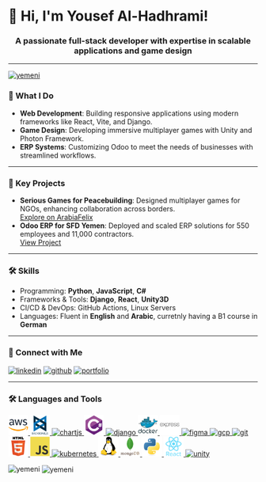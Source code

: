 # 👋 Hi, I'm Yousef Al-Hadhrami!

<h3 align="center">A passionate full-stack developer with expertise in scalable applications and game design</h3>

---

<p align="left"> <a href="https://github.com/ryo-ma/github-profile-trophy"><img src="https://github-profile-trophy.vercel.app/?username=yemeni" alt="yemeni" /></a> </p>


### 🚀 What I Do

- **Web Development**: Building responsive applications using modern frameworks like React, Vite, and Django.
- **Game Design**: Developing immersive multiplayer games with Unity and Photon Framework.
- **ERP Systems**: Customizing Odoo to meet the needs of businesses with streamlined workflows.

---

### 🌟 Key Projects

- **Serious Games for Peacebuilding**: Designed multiplayer games for NGOs, enhancing collaboration across borders.  
  [Explore on ArabiaFelix](https://arabiafelix.social/)
- **Odoo ERP for SFD Yemen**: Deployed and scaled ERP solutions for 550 employees and 11,000 contractors.  
  [View Project](http://presentations.yousefh.com/SFD-Presentation/#/overview)

---

### 🛠️ Skills

- Programming: **Python**, **JavaScript**, **C#**  
- Frameworks & Tools: **Django**, **React**, **Unity3D**  
- CI/CD & DevOps: GitHub Actions, Linux Servers  
- Languages: Fluent in **English** and **Arabic**, curretnly having a B1 course in **German** 

---

### 💼 Connect with Me

<p align="left">
<a href="https://www.linkedin.com/in/yousefalhadhrami/" target="_blank"><img align="center" src="https://www.vectorlogo.zone/logos/linkedin/linkedin-icon.svg" alt="linkedin" height="40" width="40" /></a>
<a href="https://github.com/Yemeni" target="_blank"><img align="center" src="https://www.vectorlogo.zone/logos/github/github-icon.svg" alt="github" height="40" width="40" /></a>
<a href="https://yousefh.com" target="_blank"><img align="center" src="https://www.vectorlogo.zone/logos/google/google-icon.svg" alt="portfolio" height="40" width="40" /></a>
</p>

---

### 🛠️ Languages and Tools

<p align="left"> 
<a href="https://aws.amazon.com" target="_blank" rel="noreferrer"> <img src="https://raw.githubusercontent.com/devicons/devicon/master/icons/amazonwebservices/amazonwebservices-original-wordmark.svg" alt="aws" width="40" height="40"/> </a> 
<a href="https://backbonejs.org" target="_blank" rel="noreferrer"> <img src="https://raw.githubusercontent.com/devicons/devicon/master/icons/backbonejs/backbonejs-original-wordmark.svg" alt="backbonejs" width="40" height="40"/> </a> 
<a href="https://www.chartjs.org" target="_blank" rel="noreferrer"> <img src="https://www.chartjs.org/media/logo-title.svg" alt="chartjs" width="40" height="40"/> </a> 
<a href="https://www.w3schools.com/cs/" target="_blank" rel="noreferrer"> <img src="https://raw.githubusercontent.com/devicons/devicon/master/icons/csharp/csharp-original.svg" alt="csharp" width="40" height="40"/> </a> 
<a href="https://www.djangoproject.com/" target="_blank" rel="noreferrer"> <img src="https://cdn.worldvectorlogo.com/logos/django.svg" alt="django" width="40" height="40"/> </a> 
<a href="https://www.docker.com/" target="_blank" rel="noreferrer"> <img src="https://raw.githubusercontent.com/devicons/devicon/master/icons/docker/docker-original-wordmark.svg" alt="docker" width="40" height="40"/> </a> 
<a href="https://expressjs.com" target="_blank" rel="noreferrer"> <img src="https://raw.githubusercontent.com/devicons/devicon/master/icons/express/express-original-wordmark.svg" alt="express" width="40" height="40"/> </a> 
<a href="https://www.figma.com/" target="_blank" rel="noreferrer"> <img src="https://www.vectorlogo.zone/logos/figma/figma-icon.svg" alt="figma" width="40" height="40"/> </a> 
<a href="https://cloud.google.com" target="_blank" rel="noreferrer"> <img src="https://www.vectorlogo.zone/logos/google_cloud/google_cloud-icon.svg" alt="gcp" width="40" height="40"/> </a> 
<a href="https://git-scm.com/" target="_blank" rel="noreferrer"> <img src="https://www.vectorlogo.zone/logos/git-scm/git-scm-icon.svg" alt="git" width="40" height="40"/> </a> 
<a href="https://www.w3.org/html/" target="_blank" rel="noreferrer"> <img src="https://raw.githubusercontent.com/devicons/devicon/master/icons/html5/html5-original-wordmark.svg" alt="html5" width="40" height="40"/> </a> 
<a href="https://developer.mozilla.org/en-US/docs/Web/JavaScript" target="_blank" rel="noreferrer"> <img src="https://raw.githubusercontent.com/devicons/devicon/master/icons/javascript/javascript-original.svg" alt="javascript" width="40" height="40"/> </a> 
<a href="https://kubernetes.io" target="_blank" rel="noreferrer"> <img src="https://www.vectorlogo.zone/logos/kubernetes/kubernetes-icon.svg" alt="kubernetes" width="40" height="40"/> </a> 
<a href="https://www.linux.org/" target="_blank" rel="noreferrer"> <img src="https://raw.githubusercontent.com/devicons/devicon/master/icons/linux/linux-original.svg" alt="linux" width="40" height="40"/> </a> 
<a href="https://www.mongodb.com/" target="_blank" rel="noreferrer"> <img src="https://raw.githubusercontent.com/devicons/devicon/master/icons/mongodb/mongodb-original-wordmark.svg" alt="mongodb" width="40" height="40"/> </a> 
<a href="https://www.python.org" target="_blank" rel="noreferrer"> <img src="https://raw.githubusercontent.com/devicons/devicon/master/icons/python/python-original.svg" alt="python" width="40" height="40"/> </a> 
<a href="https://reactjs.org/" target="_blank" rel="noreferrer"> <img src="https://raw.githubusercontent.com/devicons/devicon/master/icons/react/react-original-wordmark.svg" alt="react" width="40" height="40"/> </a> 
<a href="https://unity.com/" target="_blank" rel="noreferrer"> <img src="https://www.vectorlogo.zone/logos/unity3d/unity3d-icon.svg" alt="unity" width="40" height="40"/> </a> 
</p>


<p><img align="left" src="https://github-readme-stats.vercel.app/api/top-langs?username=yemeni&show_icons=true&locale=en&layout=compact" alt="yemeni" /></p>

<p>&nbsp;<img align="center" src="https://github-readme-stats.vercel.app/api?username=yemeni&show_icons=true&locale=en" alt="yemeni" /></p>
